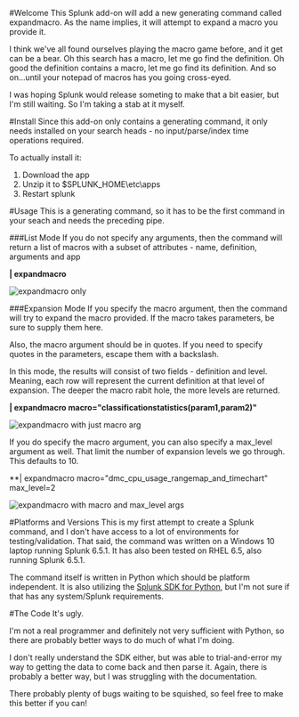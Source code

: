 #Welcome
This Splunk add-on will add a new generating command called expandmacro.  As the name implies, it will attempt to expand a macro you provide it.

I think we've all found ourselves playing the macro game before, and it get can be a bear.  Oh this search has a macro, let me go find the definition.  Oh good the definition contains a macro, let me go find its definition.  And so on...until your notepad of macros has you going cross-eyed.

I was hoping Splunk would release someting to make that a bit easier, but I'm still waiting.  So I'm taking a stab at it myself.

#Install
Since this add-on only contains a generating command, it only needs installed on your search heads - no input/parse/index time operations required.  

To actually install it:

1. Download the app
2. Unzip it to $SPLUNK_HOME\etc\apps
3. Restart splunk

#Usage
This is a generating command, so it has to be the first command in your seach and needs the preceding pipe.

###List Mode
If you do not specify any arguments, then the command will return a list of macros with a subset of attributes - name, definition, arguments and app

**| expandmacro**

![expandmacro only](../Images/expandmacro_no_params.png?raw=true)

###Expansion Mode
If you specify the macro argument, then the command will try to expand the macro provided.  If the macro takes parameters, be sure to supply them here. 

Also, the macro argument should be in quotes.  If you need to specify quotes in the parameters, escape them with a backslash.

In this mode, the results will consist of two fields - definition and level.  Meaning, each row will represent the current definition at that level of expansion.  The deeper the macro rabit hole, the more levels are returned.

**| expandmacro macro="classificationstatistics(param1,param2)"**

![expandmacro with just macro arg](../Images/expandmacro_macro_only.png?raw=true)

If you do specify the macro argument, you can also specify a max_level argument as well.  That limit the number of expansion levels we go through.  This defaults to 10.

**| expandmacro macro="dmc_cpu_usage_rangemap_and_timechart" max_level=2

![expandmacro with macro and max_level args](../Images/expandmacro_macro_and_level.png?raw=true)

#Platforms and Versions
This is my first attempt to create a Splunk command, and I don't have access to a lot of environments for testing/validation.  That said, the command was written on a Windows 10 laptop running Splunk 6.5.1.  It has also been tested on RHEL 6.5, also running Splunk 6.5.1.

The command itself is written in Python which should be platform independent.  It is also utilizing the [Splunk SDK for Python](http://dev.splunk.com/python), but I'm not sure if that has any system/Splunk requirements.

#The Code
It's ugly.  

I'm not a real programmer and definitely not very sufficient with Python, so there are probably better ways to do much of what I'm doing.

I don't really understand the SDK either, but was able to trial-and-error my way to getting the data to come back and then parse it.  Again, there is probably a better way, but I was struggling with the documentation.

There probably plenty of bugs waiting to be squished, so feel free to make this better if you can!
